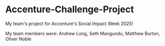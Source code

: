 # Accenture-Challenge-Project

My team's project for Accenture's Social Impact Week 2025!

My team members were: Andrew Long, Seth Mangundu, Matthew Burton, Oliver Noble
